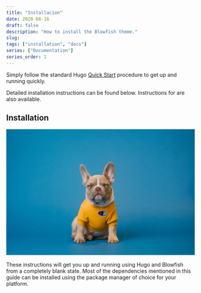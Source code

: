 ```yaml
---
title: "Installacion"
date: 2020-08-16
draft: false
description: "How to install the Blowfish theme."
slug: 
tags: ["installation", "docs"]
series: ["Documentation"]
series_order: 1
---
```


Simply follow the standard Hugo [Quick Start](https://gohugo.io/getting-started/quick-start/) procedure to get up and running quickly.

Detailed installation instructions can be found below. Instructions for are also available.

## Installation

![hello](dog.webp)

These instructions will get you up and running using Hugo and Blowfish from a completely blank state. Most of the dependencies mentioned in this guide can be installed using the package manager of choice for your platform.